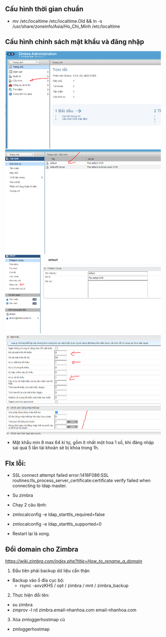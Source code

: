 ## Cấu hình thời gian chuẩn


- mv /etc/localtime /etc/localtime.Old && ln -s /usr/share/zoneinfo/Asia/Ho_Chi_Minh /etc/localtime



## Cấu hình chính sách mật khẩu và đăng nhập

<img src="image/1.PNG">

<img src="image/2.PNG">

<img src="image/3.PNG">

<img src="image/4.PNG">

- Mật khẩu min 8 max 64 kí tự, gồm ít nhất một hoa 1 số, khi đăng nhập sai quá 5 lần tài khoản sẽ bị khóa trong 1h.


## FIx lỗi: 
* SSL connect attempt failed error:1416F086:SSL routines:tls_process_server_certificate:certificate verify failed when connecting to ldap master.

- Su zimbra

- Chạy 2 câu lệnh:

- zmlocalconfig -e ldap_starttls_required=false
- zmlocalconfig -e ldap_starttls_supported=0

- Restart lại là xong.

## Đổi domain cho Zimbra

*https://wiki.zimbra.com/index.php?title=How_to_rename_a_domain*
1. Đầu tiên phải backup dữ liệu cẩn thận
- Backup vào ổ đĩa cục bộ:
    + rsync -axvzKHS / opt / zimbra / mnt / zimbra_backup

2. Thực hiện đổi tên:
- su zimbra
- zmprov -l rd zimbra.email-nhanhoa.com email-nhanhoa.com


3. Xóa zmloggerhostmap cũ

- zmloggerhostmap

